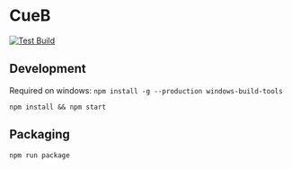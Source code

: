 # CueB

[![Test Build](https://github.com/Jbithell/CueB/actions/workflows/electron-test-build.yml/badge.svg?branch=master)](https://github.com/Jbithell/CueB/actions/workflows/electron-test-build.yml)


## Development


Required on windows: `npm install -g --production windows-build-tools`
```
npm install && npm start
```

## Packaging
```
npm run package
```
